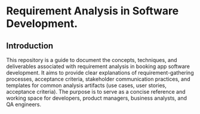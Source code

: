 # Requirement Analysis in Software Development.

## Introduction

This repository is  a guide to document the concepts, techniques, and deliverables associated with requirement analysis in booking app software development. It aims to provide clear explanations of requirement-gathering processes, acceptance criteria, stakeholder communication practices, and templates for common analysis artifacts (use cases, user stories, acceptance criteria). The purpose is to serve as a concise reference and working space for developers, product managers, business analysts, and QA engineers.